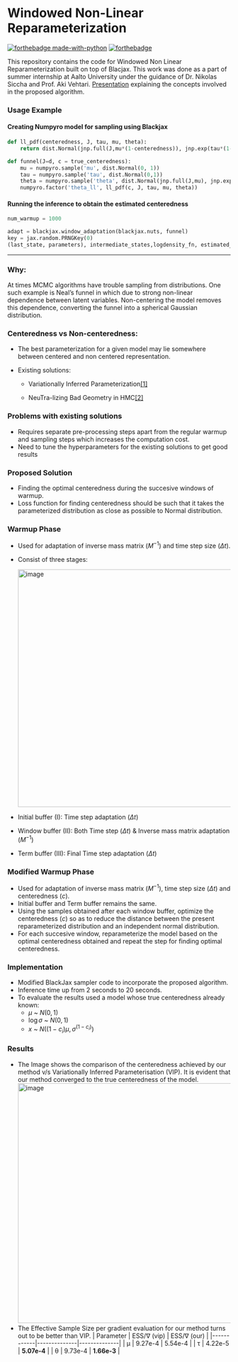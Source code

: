 # Windowed Non-Linear Reparameterization
[![forthebadge made-with-python](http://ForTheBadge.com/images/badges/made-with-python.svg)](https://www.python.org/)
[![forthebadge](https://forthebadge.com/images/badges/built-with-love.svg)](https://forthebadge.com)


This repository contains the code for Windowed Non Linear Reparameterization built on top of Blacjax. This work was done as a part of summer internship at Aalto University under the guidance of Dr. Nikolas Siccha and Prof. Aki Vehtari. [Presentation](https://madhav-kanda.github.io/blogs/posts/2023-07-21-wnr.html) explaining the concepts involved in the proposed algorithm.

### Usage Example

#### Creating Numpyro model for sampling using Blackjax
```python
def ll_pdf(centeredness, J, tau, mu, theta):
    return dist.Normal(jnp.full(J,mu*(1-centeredness)), jnp.exp(tau*(1-centeredness))).log_prob(theta) - dist.Normal(jnp.full(J,mu), jnp.exp(tau)).log_prob(theta)

def funnel(J=d, c = true_centeredness):
    mu = numpyro.sample('mu', dist.Normal(0, 1))
    tau = numpyro.sample('tau', dist.Normal(0,1))
    theta = numpyro.sample('theta', dist.Normal(jnp.full(J,mu), jnp.exp(tau)))
    numpyro.factor('theta_ll', ll_pdf(c, J, tau, mu, theta))
```

#### Running the inference to obtain the estimated centeredness

```python
num_warmup = 1000

adapt = blackjax.window_adaptation(blackjax.nuts, funnel)
key = jax.random.PRNGKey(0)
(last_state, parameters), intermediate_states,logdensity_fn, estimated_centeredness, num_warmup_steps, num_evals  = adapt.run(key, num_warmup)

```

----------------------------------------------------

### Why:

At times MCMC algorithms have trouble sampling from distributions. One such example is Neal’s funnel in which due to strong non-linear dependence between latent variables. Non-centering the model removes this dependence, converting the funnel into a spherical Gaussian distribution.

### Centeredness vs Non-centeredness:
- The best parameterization for a given model may lie somewhere between centered and non centered representation.
- Existing solutions:
  
  - Variationally Inferred Parameterization[[1]](https://arxiv.org/pdf/1906.03028.pdf)
  
  - NeuTra-lizing Bad Geometry in HMC[[2]](https://arxiv.org/pdf/1903.03704.pdf)
  
### Problems with existing solutions
- Requires separate pre-processing steps apart from the regular warmup and sampling steps which increases the computation cost.
- Need to tune the hyperparameters for the existing solutions to get good results

### Proposed Solution
- Finding the optimal centeredness during the succesive windows of warmup.
- Loss function for finding centeredness should be such that it takes the parameterized distribution as close as possible to Normal distribution.

### Warmup Phase
- Used for adaptation of inverse mass matrix ($M^{-1}$) and time step size ($\Delta t$).
- Consist of three stages:

  <img width="536" alt="image" src="https://github.com/Madhav-Kanda/Non-Linear-Reparameterisation/assets/76394914/a18877c5-c1fe-45f7-b4da-283c9550594b">

 - Initial buffer (I): Time step adaptation ($\Delta t$)
 - Window buffer (II): Both Time step ($\Delta t$) & Inverse mass matrix adaptation ($M^{-1}$)
 - Term buffer (III): Final Time step adaptation ($\Delta t$)

### Modified Warmup Phase
- Used for adaptation of inverse mass matrix ($M^{-1}$), time step size ($\Delta t$) and centeredness ($c$).
- Initial buffer and Term buffer remains the same.
- Using the samples obtained after each window buffer, optimize the centeredness ($c$) so as to reduce the distance between the present reparameterized distribution and an independent normal distribution.
- For each succesive window, reparameterize the model based on the optimal centeredness obtained and repeat the step for finding optimal centeredness.

### Implementation

- Modified BlackJax sampler code to incorporate the proposed algorithm.
- Inference time up from 2 seconds to 20 seconds.
- To evaluate the results used a model whose true centeredness already known:
    - $\mu$ ~ $N(0,1)$
    - $\log \sigma$ ~ $N(0,1)$
    - $x$ ~ $N((1-c_{i}) \mu, \sigma^{(1-c_{i})})$
 
### Results
- The Image shows the comparison of the centeredness achieved by our method v/s Variationally Inferred Parameterisation (VIP). It is evident that our method converged to the true centeredness of the model.
  <img width="541" alt="image" src="https://github.com/Madhav-Kanda/Non-Linear-Reparameterisation/assets/76394914/04b12af6-4255-47ae-84e9-d30c589ea19e">
- The Effective Sample Size per gradient evaluation for our method turns out to be better than VIP.
  | Parameter  | ESS/∇ (vip)  | ESS/∇ (our)  |
  |------------|--------------|--------------|
  | μ          | 9.27e-4      | 5.54e-4      |
  | τ          | 4.22e-5      | **5.07e-4**  |
  | θ          | 9.73e-4      | **1.66e-3**  |


